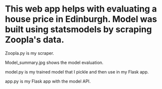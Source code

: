 # This web app helps with evaluating a house price in Edinburgh. Model was built using statsmodels by scraping Zoopla's data.

Zoopla.py is my scraper.

Model_summary.jpg shows the model evaluation.

model.py is my trained model that I pickle and then use in my Flask app.

app.py is my Flask app with the model API.

